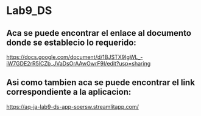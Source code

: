 # Lab9_DS
 
## Aca se puede encontrar el enlace al documento donde se establecio lo requerido: 

https://docs.google.com/document/d/1BJSTX9IgWL_-iW7GDE2rR5lCZb_JVaDsOrAAwOwrF9I/edit?usp=sharing

## Asi como tambien aca se puede encontrar el link correspondiente a la aplicacion: 

https://aq-ja-lab9-ds-app-soersw.streamlitapp.com/
